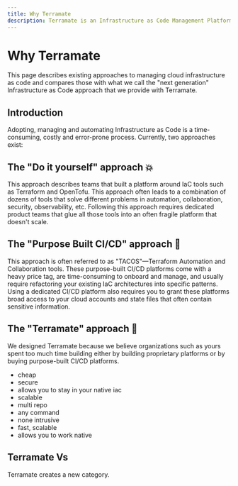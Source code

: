 ```yaml
---
title: Why Terramate
description: Terramate is an Infrastructure as Code Management Platform that empowers teams to automate, orchestrate and observe IaC such as Terraform, OpenTofu, Terragrunt and Kubernetes.
---
```


# Why Terramate

This page describes existing approaches to managing cloud infrastructure as code and compares those with what we call
the "next generation" Infrastructure as Code approach that we provide with Terramate.

## Introduction

Adopting, managing and automating Infrastructure as Code is a time-consuming,
costly and error-prone process. Currently, two approaches exist:

## The "Do it yourself" approach 💥

This approach describes teams that built a platform around IaC tools such as Terraform and OpenTofu. This approach often
leads to a combination of dozens of tools that solve different problems in automation, collaboration, security, observability,
etc. Following this approach requires dedicated product teams that glue all those tools into an often fragile platform
that doesn't scale.

## The "Purpose Built CI/CD" approach 🤑

This approach is often referred to as "TACOS"—Terraform Automation and Collaboration tools. These purpose-built CI/CD platforms
come with a heavy price tag, are time-consuming to onboard and manage, and usually require refactoring your existing IaC
architectures into specific patterns. Using a dedicated CI/CD platform also requires you to grant these platforms broad access to your cloud accounts and state files that often contain sensitive information.

## The "Terramate" approach 💫

We designed  Terramate because we believe organizations such as yours spent too much time building either by building
proprietary platforms or by buying purpose-built CI/CD platforms.

- cheap
- secure
- allows you to stay in your native iac
- scalable
- multi repo
- any command
- none intrusive
- fast, scalable
- allows you to work native


## Terramate Vs

Terramate creates a new category.
